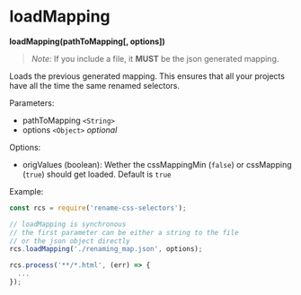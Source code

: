 # loadMapping

**loadMapping(pathToMapping[, options])**

> *Note:* If you include a file, it **MUST** be the json generated mapping.

Loads the previous generated mapping. This ensures that all your projects have all the time the same renamed selectors.

Parameters:
- pathToMapping `<String>`
- options `<Object>` *optional*

Options:

- origValues (boolean): Wether the cssMappingMin (`false`) or cssMapping (`true`) should get loaded. Default is `true`

Example:

```js
const rcs = require('rename-css-selectors');

// loadMapping is synchronous
// the first parameter can be either a string to the file
// or the json object directly
rcs.loadMapping('./renaming_map.json', options);

rcs.process('**/*.html', (err) => {
  ...
});
```
